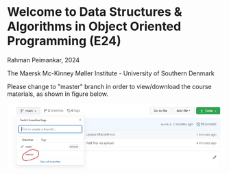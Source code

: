 # Welcome to Data Structures &amp; Algorithms in Object Oriented Programming (E24)

Rahman Peimankar, 2024

The Maersk Mc-Kinney Møller Institute - University of Southern Denmark  

Please change to "master" branch in order to view/download the course materials, as shown in figure below.

![](master-screenshot.jfif)
